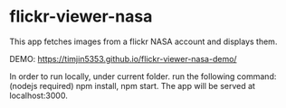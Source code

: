 # flickr-viewer-nasa
This app fetches images from a flickr NASA account and displays them.

DEMO: https://timjin5353.github.io/flickr-viewer-nasa-demo/

In order to run locally, under current folder.
run the following command:(nodejs required)
npm install,
npm start.
The app will be served at localhost:3000.

